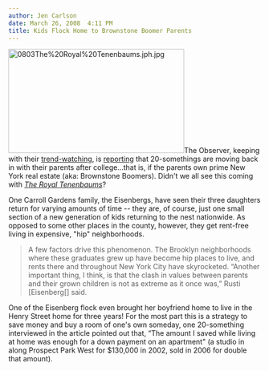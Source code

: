 ```yaml
---
author: Jen Carlson
date: March 26, 2008  4:11 PM
title: Kids Flock Home to Brownstone Boomer Parents
---
```


<p><img alt="0803The%20Royal%20Tenenbaums.jph.jpg" src="https://web.archive.org/web/20110629191244im_/http://gothamist.com/attachments/arts_jen/0803The%20Royal%20Tenenbaums.jph.jpg" width="350" height="208" class="right">The Observer, keeping with their <a href="https://web.archive.org/web/20110629191244/http://gothamist.com/2008/03/20/urbane_tomboys.php">trend-watching</a>, is <a href="https://web.archive.org/web/20110629191244/http://www.observer.com/2008/full-brownstone-nests?page=0%2C0">reporting</a> that 20-somethings are moving back in with their parents after college...that is, if the parents own prime New York real estate (aka: Brownstone Boomers). Didn&apos;t we all see this coming with <a href="https://web.archive.org/web/20110629191244/http://imdb.com/title/tt0265666"><em>The Royal Tenenbaums</em></a>?</p>

<p>One Carroll Gardens family, the Eisenbergs, have seen their three daughters return for varying amounts of time -- they are, of course, just one small section of a new generation of kids returning to the nest nationwide. As opposed to some other places in the county, however, they get rent-free living in expensive, &quot;hip&quot; neighborhoods.</p><blockquote>A few factors drive this phenomenon. The Brooklyn neighborhoods where these graduates grew up have become hip places to live, and rents there and throughout New York City have skyrocketed. &#x201C;Another important thing, I think, is that the clash in values between parents and their grown children is not as extreme as it once was,&#x201D; Rusti [Eisenberg[] said.</blockquote>One of the Eisenberg flock even brought her boyfriend home to live in the Henry Street home for three years! For the most part this is a strategy to save money and buy a room of one&apos;s own someday, one 20-something interviewed in the article pointed out that, &#x201C;The amount I saved while living at home was enough for a down payment on an apartment&quot; (a studio in along Prospect Park West for $130,000 in 2002, sold in 2006 for double that amount).<p></p>